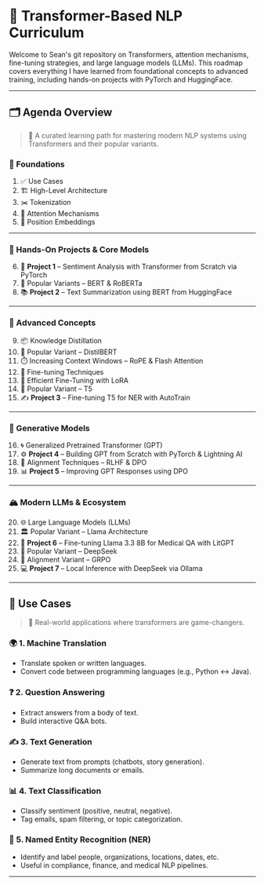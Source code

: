 # 🧠 Transformer-Based NLP Curriculum

Welcome to Sean's git repository on Transformers, attention mechanisms, fine-tuning strategies, and large language models (LLMs). This roadmap covers everything I have learned from foundational concepts to advanced training, including hands-on projects with PyTorch and HuggingFace.

---

## 🗂️ Agenda Overview

> 📌 A curated learning path for mastering modern NLP systems using Transformers and their popular variants.

### 🧭 Foundations
1. ✅ Use Cases  
2. 🏗️ High-Level Architecture  
3. ✂️ Tokenization  
4. 🧲 Attention Mechanisms  
5. 📐 Position Embeddings  

---

### 🔨 Hands-On Projects & Core Models
6. 🚀 **Project 1** – Sentiment Analysis with Transformer from Scratch via PyTorch  
7. 🧬 Popular Variants – BERT & RoBERTa  
8. 📚 **Project 2** – Text Summarization using BERT from HuggingFace  

---

### 🧪 Advanced Concepts
9. 📦 Knowledge Distillation  
10. 🧊 Popular Variant – DistilBERT  
11. ⏱️ Increasing Context Windows – RoPE & Flash Attention  
12. 🔧 Fine-tuning Techniques  
13. 🔄 Efficient Fine-Tuning with LoRA  
14. 🧠 Popular Variant – T5  
15. ✍️ **Project 3** – Fine-tuning T5 for NER with AutoTrain  

---

### 🤖 Generative Models
16. 🌀 Generalized Pretrained Transformer (GPT)  
17. ⚙️ **Project 4** – Building GPT from Scratch with PyTorch & Lightning AI  
18. 🎯 Alignment Techniques – RLHF & DPO  
19. 📊 **Project 5** – Improving GPT Responses using DPO  

---

### 🏔️ Modern LLMs & Ecosystem
20. 🌐 Large Language Models (LLMs)  
21. 🏛️ Popular Variant – Llama Architecture  
22. 🧪 **Project 6** – Fine-tuning Llama 3.3 8B for Medical QA with LitGPT  
23. 🧬 Popular Variant – DeepSeek  
24. 🤝 Alignment Variant – GRPO  
25. 💻 **Project 7** – Local Inference with DeepSeek via Ollama  

---

## 💼 Use Cases

> 🚀 Real-world applications where transformers are game-changers.

### 🌍 1. Machine Translation
- Translate spoken or written languages.
- Convert code between programming languages (e.g., Python ↔ Java).

### ❓ 2. Question Answering
- Extract answers from a body of text.
- Build interactive Q&A bots.

### ✍️ 3. Text Generation
- Generate text from prompts (chatbots, story generation).
- Summarize long documents or emails.

### 📊 4. Text Classification
- Classify sentiment (positive, neutral, negative).
- Tag emails, spam filtering, or topic categorization.

### 🧾 5. Named Entity Recognition (NER)
- Identify and label people, organizations, locations, dates, etc.
- Useful in compliance, finance, and medical NLP pipelines.

---
